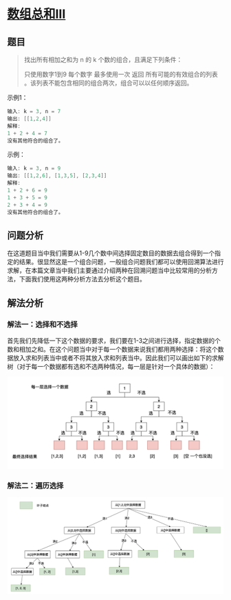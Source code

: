 # [数组总和III](https://leetcode.cn/problems/combination-sum-iii/)

## 题目

>找出所有相加之和为 n 的 k 个数的组合，且满足下列条件：
>
>只使用数字1到9
>每个数字 最多使用一次 
>返回 所有可能的有效组合的列表 。该列表不能包含相同的组合两次，组合可以以任何顺序返回。

示例1：

```java
输入: k = 3, n = 7
输出: [[1,2,4]]
解释:
1 + 2 + 4 = 7
没有其他符合的组合了。
```

示例：

```java
输入: k = 3, n = 9
输出: [[1,2,6], [1,3,5], [2,3,4]]
解释:
1 + 2 + 6 = 9
1 + 3 + 5 = 9
2 + 3 + 4 = 9
没有其他符合的组合了。
```

## 问题分析

在这道题目当中我们需要从1-9几个数中间选择固定数目的数据去组合得到一个指定的结果。很显然这是一个组合问题，一般组合问题我们都可以使用回溯算法进行求解，在本篇文章当中我们主要通过介绍两种在回溯问题当中比较常用的分析方法，下面我们使用这两种分析方法去分析这个题目。

## 解法分析

### 解法一：选择和不选择

首先我们先降低一下这个数据的要求，我们要在1-3之间进行选择，指定数据的个数和相加之和。在这个问题当中对于每一个数据来说我们都用两种选择：将这个数据放入求和列表当中或者不将其放入求和列表当中。因此我们可以画出如下的求解树（对于每一个数据都有选和不选两种情况，每一层是针对一个具体的数据）：

![21](../../images/backtrace/21.png)



### 解法二：遍历选择

![21](../../images/backtrace/22.png)